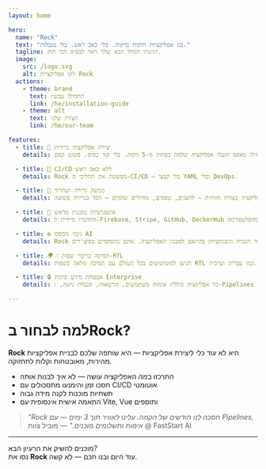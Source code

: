 ```yaml
---
layout: home

hero:
  name: "Rock"
  text: "בנו אפליקציות חזקות בדקות. בלי כאב ראש. בלי מגבלות."
  tagline: הרעיון הגדול הבא שלך ראוי לבסיס הכי חזק.
  image:
    src: /logo.svg
    alt: לוגו אפליקציית Rock
  actions:
    - theme: brand
      text: התחילו עכשיו
      link: /he/installation-guide
    - theme: alt
      text: הצוות שלנו
      link: /he/our-team

features:
  - title: 🚀 יצירת אפליקציה מיידית
    details: התחילו מאפס והעלו אפליקציה שלמה בפחות מ-5 דקות. בלי קוד בסיס. פשוט קסם.

  - title: 🔁 CI/CD ללא כאב ראש
    details: Rock מפשטת את תהליכי ה-CI/CD – בלי קבצי YAML ובלי DevOps.

  - title: 🎨 ממשק גרירה ושחרור
    details: עצבו את האפליקציה בצורה חזותית – לחצנים, טפסים, מודולים שלמים – הכל בגרירה פשוטה.

  - title: 🔌 אינטגרציות מוכנות מראש
    details: התחברו מיידית ל-Firebase, Stripe, GitHub, DockerHub ועוד – בלי לצאת מהפלטפורמה.

  - title: ⚙️ גיבוי מבוסס AI
    details: Rock מייצרת אוטומטית את קוד השרת והפונקציות בהתאם למבנה האפליקציה. אתם מתמקדים בפיצ'רים – Rock דואגת לתשתיות.

  - title: 🌍 תמיכה בריבוי שפות ו-RTL
    details: תגיעו למשתמשים בכל העולם עם תמיכה מלאה בשפות RTL כמו עברית וערבית.

  - title: 🔒 אבטחת מידע ברמת Enterprise
    details: כל אפליקציה כוללת אימות משתמשים, הרשאות, הגבלת גישה, ו-Pipelines מאובטחים.

---
```


# למה לבחור בRock?

**Rock** היא לא עוד כלי ליצירת אפליקציות — היא שותפה שלכם לבניית אפליקציות מהירות, מאובטחות וקלות לתחזוקה.

- התרכזו ב*מה* האפליקציה עושה — לא *איך* לבנות אותה  
- חסכו זמן והימנעו מתסכולים עם CI/CD אוטומטי  
- תשתיות מוכנות לקנה מידה גבוה  
- התאמה אישית אינסופית עם Vite, Vue ותוספים

> *"Rock חסכה לנו חודשים של הקמה. עלינו לאוויר תוך 3 ימים — עם Pipelines, אימות ותשלומים מוכנים."* — מוביל צוות @ FastStart AI

---

מוכנים להשיק את הרעיון הבא?  
נסו את **Rock** עוד היום ובנו חכם — לא קשה.
